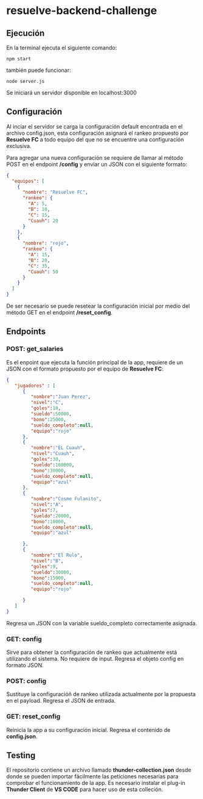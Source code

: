 # resuelve-backend-challenge

## Ejecución
En la terminal ejecuta el siguiente comando:
```
npm start
```
también puede funcionar: 

```
node server.js
```

Se iniciará un servidor disponible en localhost:3000

## Configuración

Al inciar el servidor se carga la configuración default encontrada en el archivo config.json,
esta configuración asignará el rankeo propuesto por __Resuelve FC__ a todo equipo del que no se encuentre una configuración exclusiva.

Para agregar una nueva configuración se requiere de llamar al método POST en el endpoint
**/config** y enviar un JSON con el siguiente formato:

``` JSON
{
  "equipos": [
    {
      "nombre": "Resuelve FC",
      "rankeo": {
        "A": 5,
        "B": 10,
        "C": 15,
        "Cuauh": 20
      }
    },
    {
      "nombre": "rojo",
      "rankeo": {
        "A": 15,
        "B": 20,
        "C": 35,
        "Cuauh": 50
      }
    }
  ]
}
```

De ser necesario se puede resetear la configuración inicial por medio del método GET en el endpoint **/reset_config**.


## Endpoints
### POST: get_salaries
Es el enpoint que ejecuta la función principal de la app, requiere de un JSON con el formato
propuesto por el equipo de __Resuelve FC__:

``` JSON
{
   "jugadores" : [  
      {  
         "nombre":"Juan Perez",
         "nivel":"C",
         "goles":10,
         "sueldo":50000,
         "bono":25000,
         "sueldo_completo":null,
         "equipo":"rojo"
      },
      {  
         "nombre":"EL Cuauh",
         "nivel":"Cuauh",
         "goles":30,
         "sueldo":100000,
         "bono":30000,
         "sueldo_completo":null,
         "equipo":"azul"
      },
      {  
         "nombre":"Cosme Fulanito",
         "nivel":"A",
         "goles":7,
         "sueldo":20000,
         "bono":10000,
         "sueldo_completo":null,
         "equipo":"azul"

      },
      {  
         "nombre":"El Rulo",
         "nivel":"B",
         "goles":9,
         "sueldo":30000,
         "bono":15000,
         "sueldo_completo":null,
         "equipo":"rojo"

      }
   ]
}
```

Regresa un JSON con la variable sueldo_completo correctamente asignada.

### GET: config
Sirve para obtener la configuración de rankeo que actualmente está utilizando el sistema.
No requiere de input. Regresa el objeto config en formato JSON.

### POST: config
Sustituye la configuracióñ de rankeo utilizada actualmente por la propuesta en el payload.
Regresa el JSON de entrada.

### GET: reset_config
Reinicia la app a su configuración inicial. Regresa el contenido de __config.json__.


## Testing
El repositorio contiene un archivo llamado **thunder-collection.json** desde donde se pueden
importar fácilmente las peticiones necesarias para comprobar el funcionamiento de la app.
Es necesario instalar el plug-in __Thunder Client__ de __VS CODE__ para hacer uso de esta colleción.